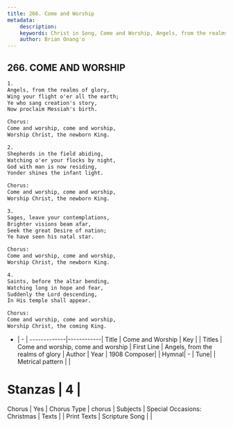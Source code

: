 ```yaml
---
title: 266. Come and Worship
metadata:
    description: 
    keywords: Christ in Song, Come and Worship, Angels, from the realms of glory, Come and worship, come and worship
    author: Brian Onang'o
---
```



## 266. COME AND WORSHIP

```txt
1.
Angels, from the realms of glory,
Wing your flight o'er all the earth;
Ye who sang creation's story,
Now proclaim Messiah's birth.

Chorus:
Come and worship, come and worship,
Worship Christ, the newborn King.

2.
Shepherds in the field abiding,
Watching o'er your flocks by night,
God with man is now residing,
Yonder shines the infant light.  

Chorus:
Come and worship, come and worship,
Worship Christ, the newborn King.

3.
Sages, leave your contemplations,
Brighter visions beam afar,
Seek the great Desire of nation;
Ye have seen his natal star.  

Chorus:
Come and worship, come and worship,
Worship Christ, the newborn King.

4.
Saints, before the altar bending,
Watching long in hope and fear,
Suddenly the Lord descending,
In His temple shall appear.  

Chorus:
Come and worship, come and worship,
Worship Christ, the coming King.
```

- |   -  |
-------------|------------|
Title | Come and Worship |
Key |  |
Titles | Come and worship, come and worship |
First Line | Angels, from the realms of glory |
Author | 
Year | 1908
Composer|  |
Hymnal|  - |
Tune|  |
Metrical pattern | |
# Stanzas | 4 |
Chorus | Yes |
Chorus Type | chorus |
Subjects | Special Occasions: Christmas |
Texts |  |
Print Texts | 
Scripture Song |  |
  
